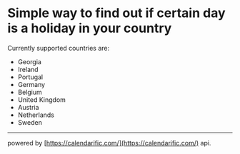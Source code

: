 # Simple way to find out if certain day is a holiday in your country

Currently supported countries are:

- Georgia
- Ireland
- Portugal
- Germany
- Belgium
- United Kingdom
- Austria
- Netherlands
- Sweden

---

powered by [https://calendarific.com/](https://calendarific.com/) api.
